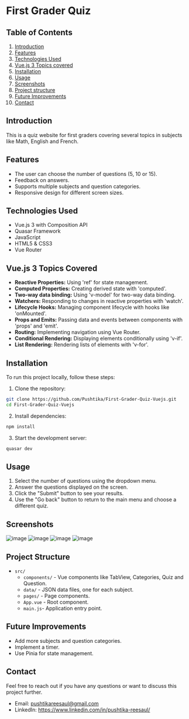 # First Grader Quiz 

## Table of Contents
1. [Introduction](#introduction)
2. [Features](#features)
3. [Technologies Used](#technologies-used)
4. [Vue.js 3 Topics covered](#vuejs-3-topics-covered)
5. [Installation](#installation)
6. [Usage](#usage)
7. [Screenshots](#screenshots)
8. [Project structure](#project-structure)
9. [Future Improvements](#future-improvements)
10. [Contact](#contact)

## Introduction

This is a quiz website for first graders covering several topics in subjects like Math, English and French. 

## Features

- The user can choose the number of questions (5, 10 or 15).
- Feedback on answers.
- Supports multiple subjects and question categories.
- Responsive design for different screen sizes.

## Technologies Used

- Vue.js 3 with Composition API
- Quasar Framework
- JavaScript
- HTML5 & CSS3
- Vue Router

## Vue.js 3 Topics Covered

- **Reactive Properties:** Using 'ref' for state management.
- **Computed Properties:** Creating derived state with 'computed'.
- **Two-way data binding:** Using 'v-model' for two-way data binding.
- **Watchers:** Responding to changes in reactive properties with 'watch'.
- **Lifecycle Hooks:** Managing component lifecycle with hooks like 'onMounted'.
- **Props and Emits:** Passing data and events between components with 'props' and 'emit'.
- **Routing:** Implementing navigation using Vue Router.
- **Conditional Rendering:** Displaying elements conditionally using 'v-if'.
- **List Rendering:** Rendering lists of elements with 'v-for'.

## Installation

To run this project locally, follow these steps:

1. Clone the repository:
```bash
git clone https://github.com/Pushtika/First-Grader-Quiz-Vuejs.git
cd First-Grader-Quiz-Vuejs
```
2. Install dependencies:
```bash
npm install
```
3. Start the development server:
```bash
quasar dev
```

## Usage

1. Select the number of questions using the dropdown menu.
2. Answer the questions displayed on the screen.
3. Click the "Submit" button to see your results.
4. Use the "Go back" button to return to the main menu and choose a different quiz.

## Screenshots
![image](https://github.com/user-attachments/assets/05fb4062-7aec-4eb6-900e-7f997f903172)
![image](https://github.com/user-attachments/assets/8f85af3a-6a1a-4b03-9cbb-574047b64058)
![image](https://github.com/user-attachments/assets/db9f9296-4ff7-4daf-8ac6-5ecd5b5c3a27)
![image](https://github.com/user-attachments/assets/75659442-9133-4346-87a2-509c30139af1)


## Project Structure

- `src/`
  - `components/` - Vue components like TabView, Categories, Quiz and Question.
  - `data/` - JSON data files, one for each subject.
  - `pages/` - Page components.
  - `App.vue` - Root component.
  - `main.js`- Application entry point.
 
## Future Improvements

- Add more subjects and question categories.
- Implement a timer.
- Use Pinia for state management.

## Contact

Feel free to reach out if you have any questions or want to discuss this project further.

* Email: pushtikareesaul@gmail.com
* LinkedIn: https://www.linkedin.com/in/pushtika-reesaul/
